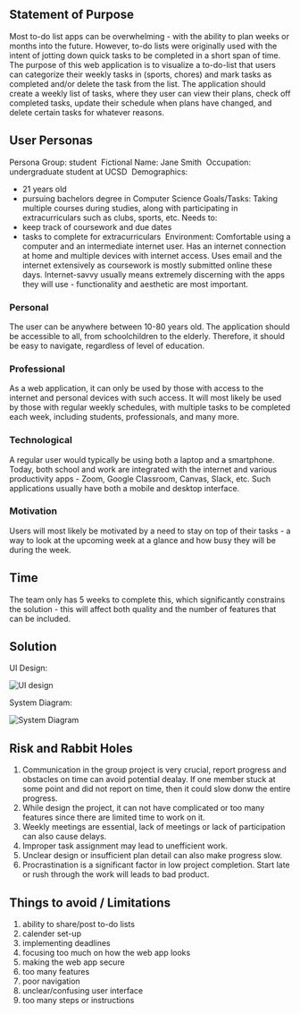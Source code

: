 ## Statement of Purpose
Most to-do list apps can be overwhelming - with the ability to plan weeks or months into the future. However, to-do lists were originally used with the intent of jotting down quick tasks to be completed in a short span of time. The purpose of this web application is to visualize a to-do-list that users can categorize their weekly tasks in (sports, chores) and mark tasks as completed and/or delete the task from the list. The application should create a weekly list of tasks, where they user can view their plans, check off completed tasks, update their schedule when plans have changed, and delete certain tasks for whatever reasons.
## User Personas
Persona Group: student
​
Fictional Name: Jane Smith
​
Occupation: undergraduate student at UCSD
​
Demographics:
* 21 years old
* pursuing bachelors degree in Computer Science
Goals/Tasks:
Taking multiple courses during studies, along with participating in extracurriculars such as clubs, sports, etc. Needs to:
* keep track of coursework and due dates
* tasks to complete for extracurriculars
​
Environment: Comfortable using a computer and an intermediate internet user. Has an internet connection at home and multiple devices with internet access. Uses email and the internet extensively as coursework is mostly submitted online these days. Internet-savvy usually means extremely discerning with the apps they will use - functionality and aesthetic are most important.
### Personal
The user can be anywhere between 10-80 years old. The application should be accessible to all, from schoolchildren to the elderly. Therefore, it should be easy to navigate, regardless of level of education.
### Professional
As a web application, it can only be used by those with access to the internet and personal devices with such access. It will most likely be used by those with regular weekly schedules, with multiple tasks to be completed each week, including students, professionals, and many more.
### Technological
A regular user would typically be using both a laptop and a smartphone. Today, both school and work are integrated with the internet and various productivity apps - Zoom, Google Classroom, Canvas, Slack, etc. Such applications usually have both a mobile and desktop interface.
### Motivation
Users will most likely be motivated by a need to stay on top of their tasks - a way to look at the upcoming week at a glance and how busy they will be during the week.
## Time
The team only has 5 weeks to complete this, which significantly constrains the solution - this will affect both quality and the number of features that can be included.

## Solution
UI Design:

![UI design](https://github.com/cse110-fa22-group26/cse110-fa22-group26/blob/main/specs/brainstorm/ui-design.png?raw=true)

System Diagram: 

![System Diagram](https://github.com/cse110-fa22-group26/cse110-fa22-group26/blob/main/specs/brainstorm/systemDiagram-1.drawio.png?raw=true)

## Risk and Rabbit Holes
1. Communication in the group project is very crucial, report progress and obstacles on time can avoid potential dealay. If one member stuck at some point and did not report on time, then it could slow donw the entire progress.
​
2. While design the project, it can not have complicated or too many features since there are limited time to work on it.
​
3. Weekly meetings are essential, lack of meetings or lack of participation can also cause delays. 
​
4. Improper task assignment may lead to unefficient work.
​
5. Unclear design or insufficient plan detail can also make progress slow.
​
6. Procrastination is a significant factor in low project completion. Start late or rush through the work will leads to bad product.

## Things to avoid / Limitations

1. ability to share/post to-do lists
2. calender set-up
3. implementing deadlines
4. focusing too much on how the web app looks
5. making the web app secure
6. too many features
7. poor navigation
8. unclear/confusing user interface
9. too many steps or instructions

